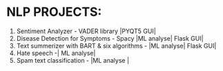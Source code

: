 # NLP PROJECTS:
1) Sentiment Analyzer - VADER library |PYQT5 GUI|
2) Disease Detection for Symptoms - Spacy |ML analyse| Flask GUI|
3) Text summerizer with BART & six algorithms -  |ML analyse| Flask GUI|
4) Hate speech -| ML analyse|
5) Spam text classification - |ML analyse |
